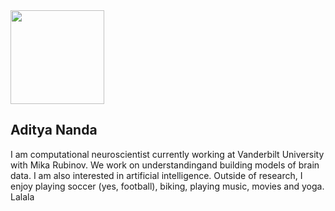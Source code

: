 <img src="vandy.jpg" width="150">

## Aditya Nanda

I am computational neuroscientist currently working at Vanderbilt University with Mika Rubinov. We work on understandingand building models of brain data. I am also interested in artificial intelligence. Outside of research, I enjoy playing soccer (yes, football), biking, playing music, movies and yoga.  Lalala




